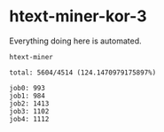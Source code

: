 # htext-miner-kor-3

Everything doing here is automated.

```
htext-miner

total: 5604/4514 (124.1470979175897%)

job0: 993
job1: 984
job2: 1413
job3: 1102
job4: 1112
```